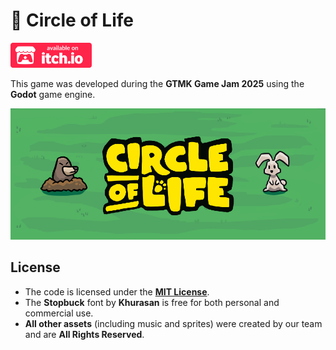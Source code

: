 # 🐾 Circle of Life

[<img src="etc/badge-color.svg" alt="Get it on itch.io" height="40"/>](https://superbloom.itch.io/the-circle-of-life)

This game was developed during the **GTMK Game Jam 2025** using the **Godot** game engine.

![Game banner with its title, a mole and a bunny on each side](etc/banner.png)

## License

- The code is licensed under the [**MIT License**](./LICENSE).
- The **Stopbuck** font by **Khurasan** is free for both personal and commercial use.
- **All other assets** (including music and sprites) were created by our team and are **All Rights Reserved**.
